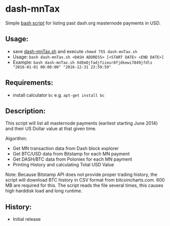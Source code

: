 # dash-mnTax
Simple [bash script](dash-mnTax.sh) for listing past dash.org masternode payments in USD.

## Usage:
- save [dash-mnTax.sh](dash-mnTax.sh) and execute `chmod 755 dash-mnTax.sh`
- Usage: `bash dash-mnTax.sh <DASH ADDRESS> [<START DATE> <END DATE>]`
- Example: `bash dash-mnTax.sh XdEmOjfadjfiieur8fjdkewi7849jfdls "2016-01-01 00:00:00" "2016-12-31 23:59:59"`

## Requirements:
- install calculator `bc` e.g. `apt-get install bc`

## Description:
This script will list all masternode payments (earliest starting June 2014) and their US Dollar value at that given time.

Algorithm:
- Get MN transaction data from Dash block explorer
- Get BTC/USD data from Bitstamp for each MN payment
- Get DASH/BTC data from Poloniex for each MN payment
- Printing History and calculating Total USD Value

Note: Because Bitstamp API does not provide proper trading history, the script will download BTC history in CSV format from bitcoincharts.com. 600 MB are required for this. The script reads the file several times, this causes high harddisk load and long runtime.

## History:
- Initial release